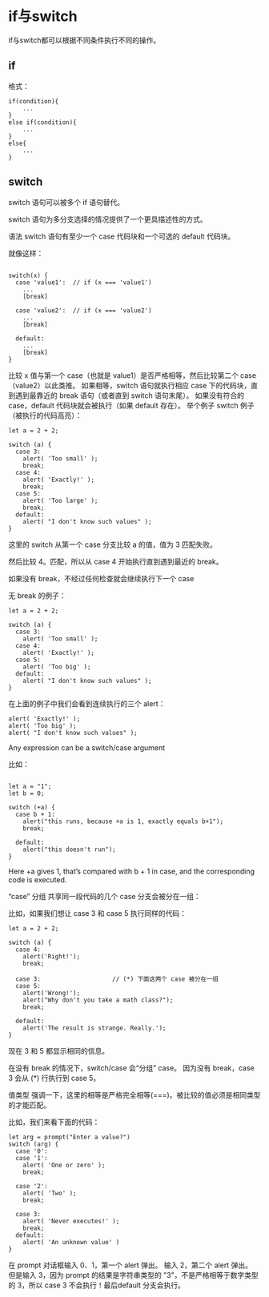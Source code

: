 # if与switch
if与switch都可以根据不同条件执行不同的操作。


## if

格式：
```
if(condition){
	...
}
else if(condition){
	...
}
else{
	...
}
```

## switch

switch 语句可以被多个 if 语句替代。

switch 语句为多分支选择的情况提供了一个更具描述性的方式。

语法
switch 语句有至少一个 case 代码块和一个可选的 default 代码块。

就像这样：
```

switch(x) {
  case 'value1':  // if (x === 'value1')
    ...
    [break]

  case 'value2':  // if (x === 'value2')
    ...
    [break]

  default:
    ...
    [break]
}
```
比较 x 值与第一个 case（也就是 value1）是否严格相等，然后比较第二个 case（value2）以此类推。
如果相等，switch 语句就执行相应 case 下的代码块，直到遇到最靠近的 break 语句（或者直到 switch 语句末尾）。
如果没有符合的 case，default 代码块就会被执行（如果 default 存在）。
举个例子
switch 例子（被执行的代码高亮）：
```
let a = 2 + 2;

switch (a) {
  case 3:
    alert( 'Too small' );
    break;
  case 4:
    alert( 'Exactly!' );
    break;
  case 5:
    alert( 'Too large' );
    break;
  default:
    alert( "I don't know such values" );
}
```
这里的 switch 从第一个 case 分支比较 a 的值，值为 3 匹配失败。

然后比较 4。匹配，所以从 case 4 开始执行直到遇到最近的 break。

如果没有 break，不经过任何检查就会继续执行下一个 case

无 break 的例子：
```
let a = 2 + 2;

switch (a) {
  case 3:
    alert( 'Too small' );
  case 4:
    alert( 'Exactly!' );
  case 5:
    alert( 'Too big' );
  default:
    alert( "I don't know such values" );
}
```
在上面的例子中我们会看到连续执行的三个 alert：
```
alert( 'Exactly!' );
alert( 'Too big' );
alert( "I don't know such values" );
```
Any expression can be a switch/case argument

比如：
```

let a = "1";
let b = 0;

switch (+a) {
  case b + 1:
    alert("this runs, because +a is 1, exactly equals b+1");
    break;

  default:
    alert("this doesn't run");
}
```
Here +a gives 1, that’s compared with b + 1 in case, and the corresponding code is executed.

“case” 分组
共享同一段代码的几个 case 分支会被分在一组：

比如，如果我们想让 case 3 和 case 5 执行同样的代码：
```
let a = 2 + 2;

switch (a) {
  case 4:
    alert('Right!');
    break;

  case 3:                    // (*) 下面这两个 case 被分在一组
  case 5:
    alert('Wrong!');
    alert("Why don't you take a math class?");
    break;

  default:
    alert('The result is strange. Really.');
}
```
现在 3 和 5 都显示相同的信息。

在没有 break 的情况下，switch/case 会“分组” case。 因为没有 break，case 3 会从 (*) 行执行到 case 5。

值类型
强调一下，这里的相等是严格完全相等(===)。被比较的值必须是相同类型的才能匹配。

比如，我们来看下面的代码：
```
let arg = prompt("Enter a value?")
switch (arg) {
  case '0':
  case '1':
    alert( 'One or zero' );
    break;

  case '2':
    alert( 'Two' );
    break;

  case 3:
    alert( 'Never executes!' );
    break;
  default:
    alert( 'An unknown value' )
}
```
在 prompt 对话框输入 0、1，第一个 alert 弹出。
输入 2，第二个 alert 弹出。
但是输入 3，因为 prompt 的结果是字符串类型的 "3"，不是严格相等于数字类型的 3，所以 case 3 不会执行！最后default 分支会执行。